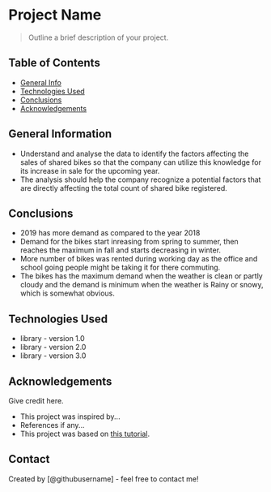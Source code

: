 # Project Name
> Outline a brief description of your project.


## Table of Contents
* [General Info](#general-information)
* [Technologies Used](#technologies-used)
* [Conclusions](#conclusions)
* [Acknowledgements](#acknowledgements)

<!-- You can include any other section that is pertinent to your problem -->

## General Information
- Understand and analyse the data to identify the factors affecting the sales of shared bikes so that the company can utilize this knowledge for its increase in sale for the upcoming year.
- The analysis should help the company recognize a potential factors that are directly affecting the total count of shared bike registered.

<!-- You don't have to answer all the questions - just the ones relevant to your project. -->

## Conclusions
- 2019 has more demand as compared to the year 2018
- Demand for the bikes start inreasing from spring to summer, then reaches the maximum in fall and starts decreasing in winter.
- More number of bikes was rented during working day as the office and school going people might be taking it for there commuting.
- The bikes has the maximum demand when the weather is clean or partly cloudy and the demand is minimum when the weather is Rainy or snowy, which is somewhat obvious.

<!-- You don't have to answer all the questions - just the ones relevant to your project. -->


## Technologies Used
- library - version 1.0
- library - version 2.0
- library - version 3.0

<!-- As the libraries versions keep on changing, it is recommended to mention the version of library used in this project -->

## Acknowledgements
Give credit here.
- This project was inspired by...
- References if any...
- This project was based on [this tutorial](https://www.example.com).


## Contact
Created by [@githubusername] - feel free to contact me!


<!-- Optional -->
<!-- ## License -->
<!-- This project is open source and available under the [... License](). -->

<!-- You don't have to include all sections - just the one's relevant to your project -->
